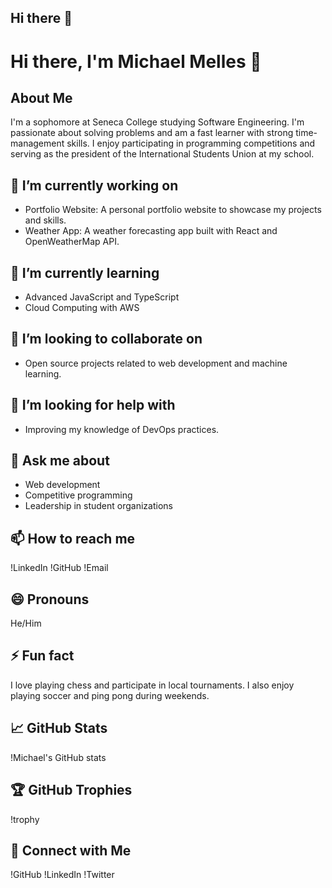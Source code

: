 ## Hi there 👋

# Hi there, I'm Michael Melles 👋

## About Me
I'm a sophomore at Seneca College studying Software Engineering. I'm passionate about solving problems and am a fast learner with strong time-management skills. I enjoy participating in programming competitions and serving as the president of the International Students Union at my school.

## 🔭 I’m currently working on
- Portfolio Website: A personal portfolio website to showcase my projects and skills.
- Weather App: A weather forecasting app built with React and OpenWeatherMap API.

## 🌱 I’m currently learning
- Advanced JavaScript and TypeScript
- Cloud Computing with AWS

## 👯 I’m looking to collaborate on
- Open source projects related to web development and machine learning.

## 🤔 I’m looking for help with
- Improving my knowledge of DevOps practices.

## 💬 Ask me about
- Web development
- Competitive programming
- Leadership in student organizations

## 📫 How to reach me
!LinkedIn
!GitHub
!Email

## 😄 Pronouns
He/Him

## ⚡ Fun fact
I love playing chess and participate in local tournaments. I also enjoy playing soccer and ping pong during weekends.

## 📈 GitHub Stats
!Michael's GitHub stats

## 🏆 GitHub Trophies
!trophy

## 🔗 Connect with Me
!GitHub
!LinkedIn
!Twitter

